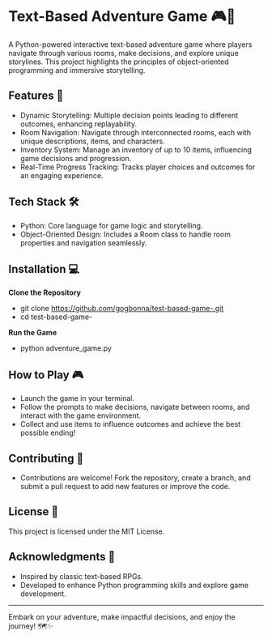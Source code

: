 # Text-Based Adventure Game 🎮📜  

A Python-powered interactive text-based adventure game where players navigate through various rooms, make decisions, and explore unique storylines. This project highlights the principles of object-oriented programming and immersive storytelling.  

## Features 🚀  
- Dynamic Storytelling: Multiple decision points leading to different outcomes, enhancing replayability.
- Room Navigation: Navigate through interconnected rooms, each with unique descriptions, items, and characters.
- Inventory System: Manage an inventory of up to 10 items, influencing game decisions and progression.
- Real-Time Progress Tracking: Tracks player choices and outcomes for an engaging experience.
  
## Tech Stack 🛠️  

- Python: Core language for game logic and storytelling.
- Object-Oriented Design: Includes a Room class to handle room properties and navigation seamlessly.
  
## Installation 💻  

**Clone the Repository**  
- git clone https://github.com/gogbonna/test-based-game-.git
- cd test-based-game-
  
**Run the Game**  
- python adventure_game.py
  
## How to Play 🎮  
- Launch the game in your terminal.
- Follow the prompts to make decisions, navigate between rooms, and interact with the game environment.
- Collect and use items to influence outcomes and achieve the best possible ending!

## Contributing 🤝  
- Contributions are welcome! Fork the repository, create a branch, and submit a pull request to add new features or improve the code.
  
## License 📜  
This project is licensed under the MIT License.

## Acknowledgments 🙏  
- Inspired by classic text-based RPGs.
- Developed to enhance Python programming skills and explore game development.
  
---

Embark on your adventure, make impactful decisions, and enjoy the journey! 🗺️✨




